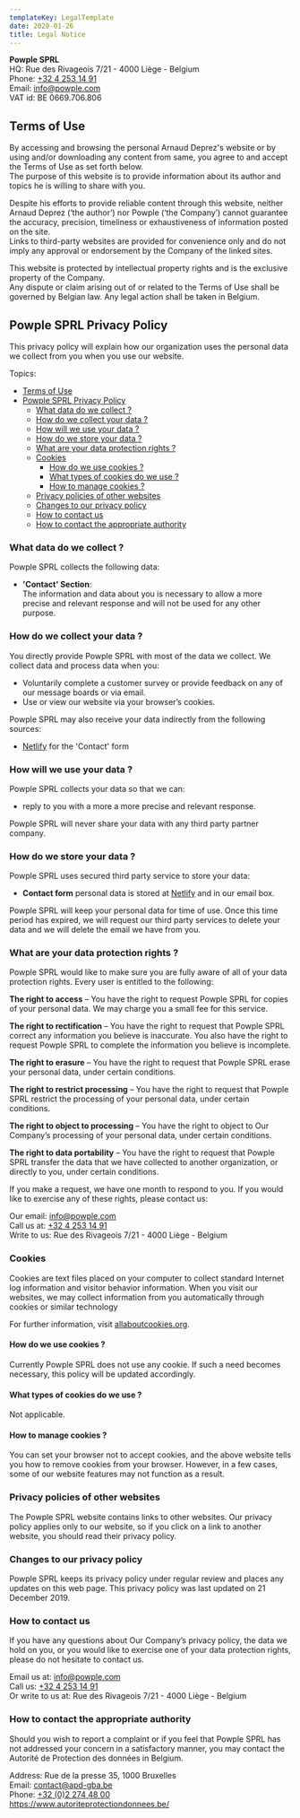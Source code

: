 ```yaml
---
templateKey: LegalTemplate
date: 2020-01-26
title: Legal Notice
---
```


**Powple SPRL**  
HQ: Rue des Rivageois 7/21 - 4000 Liège - Belgium  
Phone: [+32 4 253 14 91](tel:+3242531491)  
Email: [info@powple.com](mailto:info@powple.com)  
VAT id: BE 0669.706.806

## Terms of Use

By accessing and browsing the personal Arnaud Deprez's website or by using and/or downloading any content from same, you agree to and accept the Terms of Use as set forth below.  
The purpose of this website is to provide information about its author and topics he is willing to share with you.

Despite his efforts to provide reliable content through this website, neither Arnaud Deprez (‘the author’) nor Powple (‘the Company’) cannot guarantee the accuracy, precision, timeliness or exhaustiveness of information posted on the site.  
Links to third-party websites are provided for convenience only and do not imply any approval or endorsement by the Company of the linked sites.

This website is protected by intellectual property rights and is the exclusive property of the Company.  
Any dispute or claim arising out of or related to the Terms of Use shall be governed by Belgian law. Any legal action shall be taken in Belgium.

## Powple SPRL Privacy Policy

This privacy policy will explain how our organization uses the personal data we collect from you when you use our website.

Topics:

- [Terms of Use](#terms-of-use)
- [Powple SPRL Privacy Policy](#powple-sprl-privacy-policy)
  - [What data do we collect ?](#what-data-do-we-collect)
  - [How do we collect your data ?](#how-do-we-collect-your-data)
  - [How will we use your data ?](#how-will-we-use-your-data)
  - [How do we store your data ?](#how-do-we-store-your-data)
  - [What are your data protection rights ?](#what-are-your-data-protection-rights)
  - [Cookies](#cookies)
    - [How do we use cookies ?](#how-do-we-use-cookies)
    - [What types of cookies do we use ?](#what-types-of-cookies-do-we-use)
    - [How to manage cookies ?](#how-to-manage-cookies)
  - [Privacy policies of other websites](#privacy-policies-of-other-websites)
  - [Changes to our privacy policy](#changes-to-our-privacy-policy)
  - [How to contact us](#how-to-contact-us)
  - [How to contact the appropriate authority](#how-to-contact-the-appropriate-authority)

### What data do we collect ?

Powple SPRL collects the following data:

- **'Contact' Section**:  
  The information and data about you is necessary to allow a more precise and relevant response and will not be used for any other purpose.

### How do we collect your data ?

You directly provide Powple SPRL with most of the data we collect. We collect data and process data when you:

- Voluntarily complete a customer survey or provide feedback on any of our message boards or via email.
- Use or view our website via your browser’s cookies.

Powple SPRL may also receive your data indirectly from the following sources:

- [Netlify](https://www.netlify.com/) for the 'Contact' form

### How will we use your data ?

Powple SPRL collects your data so that we can:

- reply to you with a more a more precise and relevant response.

Powple SPRL will never share your data with any third party partner company.

### How do we store your data ?

Powple SPRL uses secured third party service to store your data:

- **Contact form** personal data is stored at [Netlify](https://www.netlify.com/) and in our email box.

Powple SPRL will keep your personal data for time of use. Once this time period has expired, we will request our third party services to delete your data and we will delete the email we have from you.

### What are your data protection rights ?

Powple SPRL would like to make sure you are fully aware of all of your data protection rights. Every user is entitled to the following:

**The right to access** – You have the right to request Powple SPRL for copies of your personal data. We may charge you a small fee for this service.

**The right to rectification** – You have the right to request that Powple SPRL correct any information you believe is inaccurate. You also have the right to request Powple SPRL to complete the information you believe is incomplete.

**The right to erasure** – You have the right to request that Powple SPRL erase your personal data, under certain conditions.

**The right to restrict processing** – You have the right to request that Powple SPRL restrict the processing of your personal data, under certain conditions.

**The right to object to processing** – You have the right to object to Our Company’s processing of your personal data, under certain conditions.

**The right to data portability** – You have the right to request that Powple SPRL transfer the data that we have collected to another organization, or directly to you, under certain conditions.

If you make a request, we have one month to respond to you. If you would like to exercise any of these rights, please contact us:

Our email: [info@powple.com](mailto:info@powple.com)  
Call us at: [+32 4 253 14 91](tel:+3242531491)  
Write to us: Rue des Rivageois 7/21 - 4000 Liège - Belgium

### Cookies

Cookies are text files placed on your computer to collect standard Internet log information and visitor behavior information. When you visit our websites, we may collect information from you automatically through cookies or similar technology

For further information, visit [allaboutcookies.org](https://www.allaboutcookies.org/).

#### How do we use cookies ?

Currently Powple SPRL does not use any cookie. If such a need becomes necessary, this policy will be updated accordingly.

#### What types of cookies do we use ?

Not applicable.

#### How to manage cookies ?

You can set your browser not to accept cookies, and the above website tells you how to remove cookies from your browser. However, in a few cases, some of our website features may not function as a result.

### Privacy policies of other websites

The Powple SPRL website contains links to other websites. Our privacy policy applies only to our website, so if you click on a link to another website, you should read their privacy policy.

### Changes to our privacy policy

Powple SPRL keeps its privacy policy under regular review and places any updates on this web page. This privacy policy was last updated on 21 December 2019.

### How to contact us

If you have any questions about Our Company’s privacy policy, the data we hold on you, or you would like to exercise one of your data protection rights, please do not hesitate to contact us.

Email us at: [info@powple.com](mailto:info@powple.com)  
Call us: [+32 4 253 14 91](tel:+3242531491)  
Or write to us at: Rue des Rivageois 7/21 - 4000 Liège - Belgium

### How to contact the appropriate authority

Should you wish to report a complaint or if you feel that Powple SPRL has not addressed your concern in a satisfactory manner, you may contact the Autorité de Protection des données in Belgium.

Address: Rue de la presse 35, 1000 Bruxelles  
Email: [contact@apd-gba.be](mailto:contact@apd-gba.be)  
Phone: [+32 (0)2 274 48 00](tel:+3222744800)  
https://www.autoriteprotectiondonnees.be/
